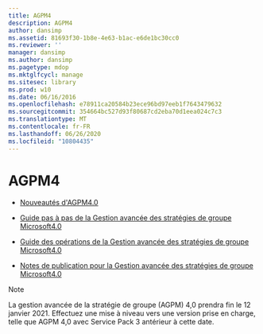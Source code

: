 ```yaml
---
title: AGPM4
description: AGPM4
author: dansimp
ms.assetid: 81693f30-1b8e-4e63-b1ac-e6de1bc30cc0
ms.reviewer: ''
manager: dansimp
ms.author: dansimp
ms.pagetype: mdop
ms.mktglfcycl: manage
ms.sitesec: library
ms.prod: w10
ms.date: 06/16/2016
ms.openlocfilehash: e78911ca20584b23ece96bd97eeb1f7643479632
ms.sourcegitcommit: 354664bc527d93f80687cd2eba70d1eea024c7c3
ms.translationtype: MT
ms.contentlocale: fr-FR
ms.lasthandoff: 06/26/2020
ms.locfileid: "10804435"
---
```

# AGPM4


-   [Nouveautés d'AGPM4.0](whats-new-in-agpm-40.md)

-   [Guide pas à pas de la Gestion avancée des stratégies de groupe Microsoft4.0](step-by-step-guide-for-microsoft-advanced-group-policy-management-40.md)

-   [Guide des opérations de la Gestion avancée des stratégies de groupe Microsoft4.0](operations-guide-for-microsoft-advanced-group-policy-management-40.md)

-   [Notes de publication pour la Gestion avancée des stratégies de groupe Microsoft4.0](release-notes-for-microsoft-advanced-group-policy-management-40.md)

> [!NOTE]
> La gestion avancée de la stratégie de groupe (AGPM) 4,0 prendra fin le 12 janvier 2021. Effectuez une mise à niveau vers une version prise en charge, telle que AGPM 4,0 avec Service Pack 3 antérieur à cette date.

 





